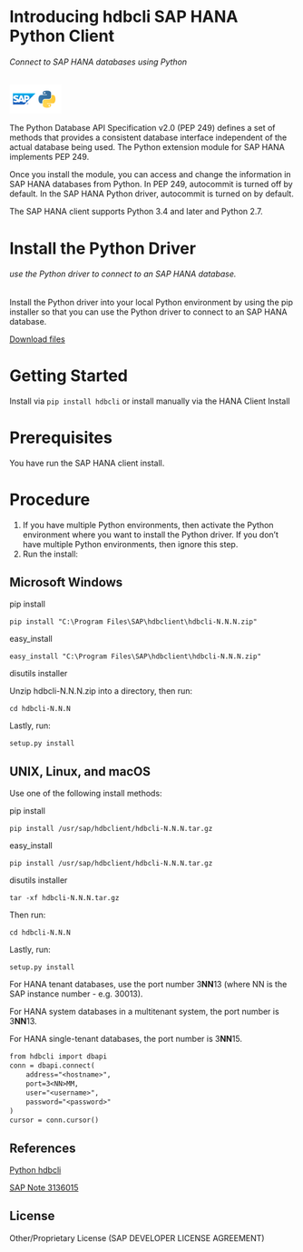 # Introducing hdbcli SAP HANA Python Client
###### Connect to SAP HANA databases using Python

![](https://github.com/yasinnaal/hdbcli/blob/main/doc-img/logo-sap-python.png)

The Python Database API Specification v2.0 (PEP 249) defines a set of methods that provides a consistent database interface independent of the actual database being used. The Python extension module for SAP HANA implements PEP 249.

Once you install the module, you can access and change the information in SAP HANA databases from Python. In PEP 249, autocommit is turned off by default. In the SAP HANA Python driver, autocommit is turned on by default.

The SAP HANA client supports Python 3.4 and later and Python 2.7.

# Install the Python Driver
###### use the Python driver to connect to an SAP HANA database.
Install the Python driver into your local Python environment by using the pip installer so that you can use the Python driver to connect to an SAP HANA database.

[Download files](https://pypi.org/project/hdbcli/#files)

# Getting Started

Install via ```pip install hdbcli``` or install manually via the HANA Client Install

# Prerequisites
You have run the SAP HANA client install.

# Procedure
1) If you have multiple Python environments, then activate the Python environment where you want to install the Python driver. If you don’t have multiple Python environments, then ignore this step.
2) Run the install:


## Microsoft Windows	

pip install
```
pip install "C:\Program Files\SAP\hdbclient\hdbcli-N.N.N.zip"
```

easy_install
```
easy_install "C:\Program Files\SAP\hdbclient\hdbcli-N.N.N.zip"
```

disutils installer

Unzip hdbcli-N.N.N.zip into a directory, then run:
```
cd hdbcli-N.N.N
```

Lastly, run:

```
setup.py install
```
   
## UNIX, Linux, and macOS
Use one of the following install methods:

pip install
```
pip install /usr/sap/hdbclient/hdbcli-N.N.N.tar.gz
```

easy_install
```
pip install /usr/sap/hdbclient/hdbcli-N.N.N.tar.gz
```

disutils installer
```
tar -xf hdbcli-N.N.N.tar.gz
```

Then run:
```
cd hdbcli-N.N.N
```

Lastly, run:
```
setup.py install
```

For HANA tenant databases, use the port number 3**NN**13 (where NN is the SAP instance number - e.g. 30013).

For HANA system databases in a multitenant system, the port number is 3**NN**13.

For HANA single-tenant databases, the port number is 3**NN**15.

```
from hdbcli import dbapi
conn = dbapi.connect(
    address="<hostname>",
    port=3<NN>MM,
    user="<username>",
    password="<password>"
)
cursor = conn.cursor()
```

## References

[Python hdbcli](https://pypi.org/project/hdbcli/)

[SAP Note 3136015](https://help.sap.com/docs/link-disclaimer?site=https://launchpad.support.sap.com/#/notes/3136015)


## License
Other/Proprietary License (SAP DEVELOPER LICENSE AGREEMENT)









